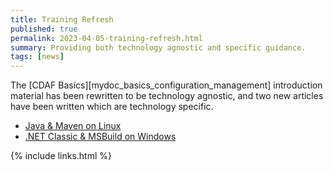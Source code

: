 ```yaml
---
title: Training Refresh
published: true
permalink: 2023-04-05-training-refresh.html
summary: Providing both technology agnostic and specific guidance.
tags: [news]
---
```


The [CDAF Basics][mydoc_basics_configuration_management] introduction material has been rewritten to be technology agnostic, and two new articles have been written which are technology specific.

- [Java & Maven on Linux](https://blog.cdaf.io/articles/2023-04-25-maven/)
- [.NET Classic & MSBuild on Windows](https://blog.cdaf.io/articles/2023-04-25-web-deploy/)

{% include links.html %}
